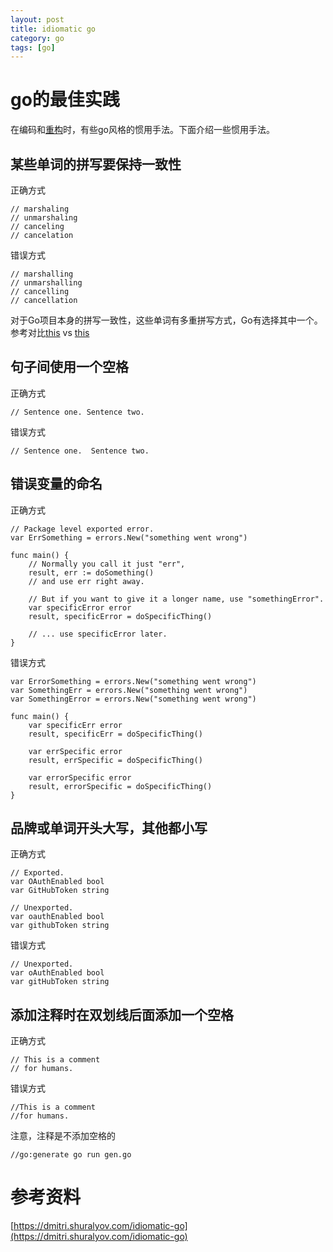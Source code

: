 ```yaml
---
layout: post
title: idiomatic go
category: go
tags: [go]
---
```


# go的最佳实践

在编码和[重构](https://github.com/golang/go/wiki/CodeReviewComments)时，有些go风格的惯用手法。下面介绍一些惯用手法。

## 某些单词的拼写要保持一致性
正确方式
```
// marshaling
// unmarshaling
// canceling
// cancelation

```
错误方式
```
// marshalling
// unmarshalling
// cancelling
// cancellation

```

对于Go项目本身的拼写一致性，这些单词有多重拼写方式，Go有选择其中一个。参考对比[this](https://github.com/golang/go/search?q=marshaling+OR+unmarshaling) vs [this](https://github.com/golang/go/search?q=marshalling+OR+unmarshalling)

## 句子间使用一个空格
正确方式
```
// Sentence one. Sentence two.

```
错误方式
```
// Sentence one.  Sentence two.
```

## 错误变量的命名
正确方式
```
// Package level exported error.
var ErrSomething = errors.New("something went wrong")

func main() {
	// Normally you call it just "err",
	result, err := doSomething()
	// and use err right away.

	// But if you want to give it a longer name, use "somethingError".
	var specificError error
	result, specificError = doSpecificThing()

	// ... use specificError later.
}
```
错误方式
```
var ErrorSomething = errors.New("something went wrong")
var SomethingErr = errors.New("something went wrong")
var SomethingError = errors.New("something went wrong")

func main() {
	var specificErr error
	result, specificErr = doSpecificThing()

	var errSpecific error
	result, errSpecific = doSpecificThing()

	var errorSpecific error
	result, errorSpecific = doSpecificThing()
}
```
## 品牌或单词开头大写，其他都小写
正确方式
```
// Exported.
var OAuthEnabled bool
var GitHubToken string

// Unexported.
var oauthEnabled bool
var githubToken string
```
错误方式
```
// Unexported.
var oAuthEnabled bool
var gitHubToken string
```
## 添加注释时在双划线后面添加一个空格
正确方式
```
// This is a comment
// for humans.

```
错误方式
```
//This is a comment
//for humans.
```
注意，注释是不添加空格的

```
//go:generate go run gen.go
```


# 参考资料

[https://dmitri.shuralyov.com/idiomatic-go](https://dmitri.shuralyov.com/idiomatic-go)
